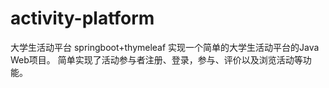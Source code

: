 # activity-platform
大学生活动平台 springboot+thymeleaf
实现一个简单的大学生活动平台的Java Web项目。
简单实现了活动参与者注册、登录，参与、评价以及浏览活动等功能。
